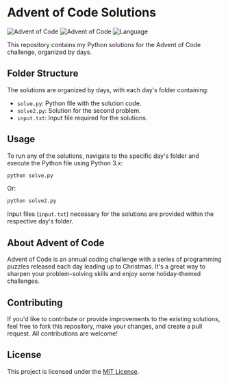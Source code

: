 # Advent of Code Solutions

![Advent of Code](https://img.shields.io/badge/Advent%20of%20Code-2023-red)
![Advent of Code](https://img.shields.io/badge/Advent%20of%20Code-2024-red)
![Language](https://img.shields.io/badge/Language-Python-blue)

This repository contains my Python solutions for the Advent of Code challenge, organized by days.

## Folder Structure

The solutions are organized by days, with each day's folder containing:

- `solve.py`: Python file with the solution code.
- `solve2.py`: Solution for the second problem.
- `input.txt`: Input file required for the solutions.

## Usage

To run any of the solutions, navigate to the specific day's folder and execute the Python file using Python 3.x:

```bash
python solve.py
```

Or:

```bash
python solve2.py
```

Input files (`input.txt`) necessary for the solutions are provided within the respective day's folder.

## About Advent of Code

Advent of Code is an annual coding challenge with a series of programming puzzles released each day leading up to Christmas. It's a great way to sharpen your problem-solving skills and enjoy some holiday-themed challenges.

## Contributing

If you'd like to contribute or provide improvements to the existing solutions, feel free to fork this repository, make your changes, and create a pull request. All contributions are welcome!

## License

This project is licensed under the [MIT License](LICENSE).

